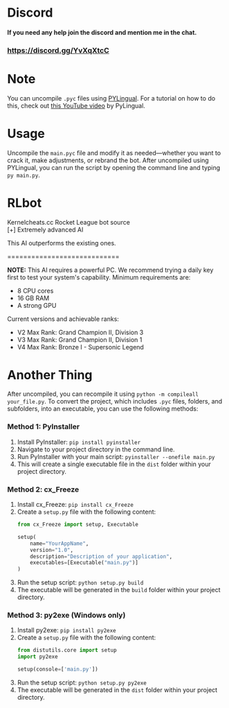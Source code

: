 # Discord 
#### If you need any help join the discord and mention me in the chat.
### https://discord.gg/YvXqXtcC


# Note
You can uncompile `.pyc` files using [PYLingual](https://pylingual.io). For a tutorial on how to do this, check out [this YouTube video](https://www.youtube.com/watch?v=lx91kgjHYwc) by PyLingual.

# Usage
Uncompile the `main.pyc` file and modify it as needed—whether you want to crack it, make adjustments, or rebrand the bot. After uncompiled using PYLingual, you can run the script by opening the command line and typing `py main.py`.

# RLbot
Kernelcheats.cc Rocket League bot source  
[+] Extremely advanced AI

This AI outperforms the existing ones. 

============================

**NOTE:** This AI requires a powerful PC. We recommend trying a daily key first to test your system's capability. Minimum requirements are:
- 8 CPU cores
- 16 GB RAM
- A strong GPU

Current versions and achievable ranks:
- V2 Max Rank: Grand Champion II, Division 3
- V3 Max Rank: Grand Champion II, Division 1
- V4 Max Rank: Bronze I - Supersonic Legend

# Another Thing
After uncompiled, you can recompile it using `python -m compileall your_file.py`. To convert the project, which includes `.pyc` files, folders, and subfolders, into an executable, you can use the following methods:

### Method 1: PyInstaller
1. Install PyInstaller: `pip install pyinstaller`
2. Navigate to your project directory in the command line.
3. Run PyInstaller with your main script: `pyinstaller --onefile main.py`
4. This will create a single executable file in the `dist` folder within your project directory.

### Method 2: cx_Freeze
1. Install cx_Freeze: `pip install cx_Freeze`
2. Create a `setup.py` file with the following content:
   ```python
   from cx_Freeze import setup, Executable

   setup(
       name="YourAppName",
       version="1.0",
       description="Description of your application",
       executables=[Executable("main.py")]
   )
3. Run the setup script: `python setup.py build`
4. The executable will be generated in the `build` folder within your project directory.
### Method 3: py2exe (Windows only)
1. Install py2exe: `pip install py2exe`
2. Create a `setup.py` file with the following content:
   ```python
   from distutils.core import setup
   import py2exe

   setup(console=['main.py'])
3. Run the setup script: `python setup.py py2exe`
4. The executable will be generated in the `dist` folder within your project directory.
